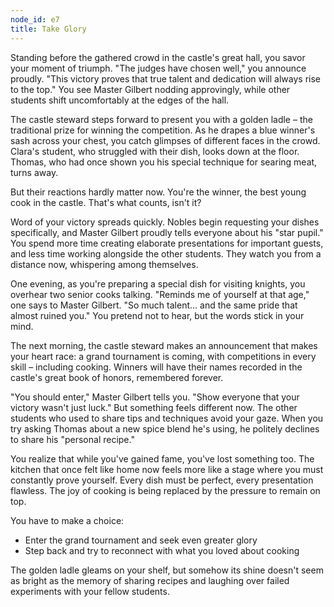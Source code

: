 ```yaml
---
node_id: e7
title: Take Glory
---
```


Standing before the gathered crowd in the castle's great hall, you savor your moment of triumph. "The judges have chosen well," you announce proudly. "This victory proves that true talent and dedication will always rise to the top." You see Master Gilbert nodding approvingly, while other students shift uncomfortably at the edges of the hall.

The castle steward steps forward to present you with a golden ladle – the traditional prize for winning the competition. As he drapes a blue winner's sash across your chest, you catch glimpses of different faces in the crowd. Clara's student, who struggled with their dish, looks down at the floor. Thomas, who had once shown you his special technique for searing meat, turns away.

But their reactions hardly matter now. You're the winner, the best young cook in the castle. That's what counts, isn't it?

Word of your victory spreads quickly. Nobles begin requesting your dishes specifically, and Master Gilbert proudly tells everyone about his "star pupil." You spend more time creating elaborate presentations for important guests, and less time working alongside the other students. They watch you from a distance now, whispering among themselves.

One evening, as you're preparing a special dish for visiting knights, you overhear two senior cooks talking. "Reminds me of yourself at that age," one says to Master Gilbert. "So much talent... and the same pride that almost ruined you." You pretend not to hear, but the words stick in your mind.

The next morning, the castle steward makes an announcement that makes your heart race: a grand tournament is coming, with competitions in every skill – including cooking. Winners will have their names recorded in the castle's great book of honors, remembered forever.

"You should enter," Master Gilbert tells you. "Show everyone that your victory wasn't just luck." But something feels different now. The other students who used to share tips and techniques avoid your gaze. When you try asking Thomas about a new spice blend he's using, he politely declines to share his "personal recipe."

You realize that while you've gained fame, you've lost something too. The kitchen that once felt like home now feels more like a stage where you must constantly prove yourself. Every dish must be perfect, every presentation flawless. The joy of cooking is being replaced by the pressure to remain on top.

You have to make a choice:
- Enter the grand tournament and seek even greater glory
- Step back and try to reconnect with what you loved about cooking

The golden ladle gleams on your shelf, but somehow its shine doesn't seem as bright as the memory of sharing recipes and laughing over failed experiments with your fellow students.